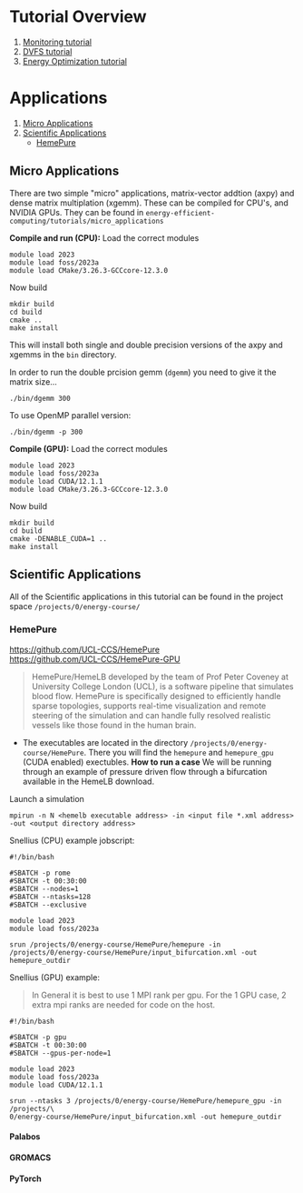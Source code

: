 # Tutorial Overview

1. [Monitoring tutorial](monitoring/README.md)
2. [DVFS tutorial](dvfs/README.md)
3. [Energy Optimization tutorial](policies/README.md)


# Applications

1. [Micro Applications](#micro-applications)
2. [Scientific Applications](#scientific-applications)
   - [HemePure](#hemepure)


## Micro Applications
There are two simple "micro" applications, matrix-vector addtion (axpy) and dense matrix multiplation (xgemm). These can be compiled for CPU's, and NVIDIA GPUs. They can be found in `energy-efficient-computing/tutorials/micro_applications`

**Compile and run (CPU):**
Load the correct modules
```
module load 2023 
module load foss/2023a
module load CMake/3.26.3-GCCcore-12.3.0
```
Now build
```
mkdir build
cd build
cmake ..
make install
```
This will install both single and double precision versions of the axpy and xgemms in the `bin` directory.

In order to run the double prcision gemm (`dgemm`) you need to give it the matrix size...
```
./bin/dgemm 300
```
To use OpenMP parallel version:
```
./bin/dgemm -p 300
```

**Compile (GPU):**
Load the correct modules
```
module load 2023 
module load foss/2023a
module load CUDA/12.1.1
module load CMake/3.26.3-GCCcore-12.3.0
```
Now build
```
mkdir build
cd build
cmake -DENABLE_CUDA=1 ..
make install
```


## Scientific Applications
All of the Scientific applications in this tutorial can be found in the project space `/projects/0/energy-course/`
### HemePure
https://github.com/UCL-CCS/HemePure  
https://github.com/UCL-CCS/HemePure-GPU
> HemePure/HemeLB developed by the team of Prof Peter Coveney at University College London (UCL), is a software pipeline that simulates blood flow. HemePure is specifically designed to efficiently handle sparse topologies, supports real-time visualization and remote steering of the simulation and can handle fully resolved realistic vessels like those found in the human brain.

* The executables are located in the directory `/projects/0/energy-course/HemePure`. There you will find the `hemepure` and `hemepure_gpu` (CUDA enabled) exectubles.
**How to run a case**
We will be running through an example of pressure driven flow through a bifurcation available in the HemeLB download.

Launch a simulation
```
mpirun -n N <hemelb executable address> -in <input file *.xml address> -out <output directory address>
```

Snellius (CPU) example jobscript:
```
#!/bin/bash

#SBATCH -p rome
#SBATCH -t 00:30:00
#SBATCH --nodes=1
#SBATCH --ntasks=128
#SBATCH --exclusive

module load 2023
module load foss/2023a

srun /projects/0/energy-course/HemePure/hemepure -in /projects/0/energy-course/HemePure/input_bifurcation.xml -out hemepure_outdir
```
Snellius (GPU) example:
> In General it is best to use 1 MPI rank per gpu. For the 1 GPU case, 2 extra mpi ranks are needed for code on the host.
```
#!/bin/bash                                                                    

#SBATCH -p gpu                                                                 
#SBATCH -t 00:30:00                                                            
#SBATCH --gpus-per-node=1                                                      

module load 2023
module load foss/2023a
module load CUDA/12.1.1

srun --ntasks 3 /projects/0/energy-course/HemePure/hemepure_gpu -in /projects/\
0/energy-course/HemePure/input_bifurcation.xml -out hemepure_outdir
```

#### Palabos
#### GROMACS
#### PyTorch